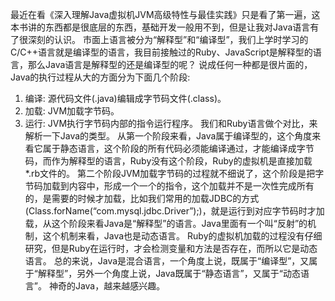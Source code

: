 最近在看《深入理解Java虚拟机JVM高级特性与最佳实践》只是看了第一遍，这本书讲的东西都是很底层的东西，基础开发一般用不到，但是让我对Java语言有了很深刻的认识。
市面上语言被分为“解释型”和“编译型”，我们上学时学习的C/C++语言就是编译型的语言，我目前接触过的Ruby、JavaScript是解释型的语言，那么Java语言是解释型的还是编译型的呢？
说成任何一种都是很片面的，Java的执行过程从大的方面分为下面几个阶段:
1. 编译: 源代码文件(.java)编辑成字节码文件(.class)。
2. 加载: JVM加载字节码。
3. 运行: JVM执行字节码内部的指令运行程序。
我们和Ruby语言做个对比，来解析一下Java的类型。
从第一个阶段来看，Java属于编译型的，这个角度来看它属于静态语言，这个阶段的所有代码必须能编译通过，才能编译成字节码，而作为解释型的语言，Ruby没有这个阶段，Ruby的虚拟机是直接加载*.rb文件的。
第二个阶段JVM加载字节码的过程就不细说了，这个阶段是把字节码加载到内容中，形成一个一个的指令，这个加载并不是一次性完成所有的，是需要的时候才加载，比如我们常用的加载JDBC的方式(Class.forName(“com.mysql.jdbc.Driver”);)，就是运行到对应字节码时才加载，从这个阶段来看Java是“解释型”的语言。Java里面有一个叫“反射”的机制，这个机制来看，Java也是动态语言。
Ruby的虚拟机加载的过程没有仔细研究，但是Ruby在运行时，才会检测变量和方法是否存在，而所以它是动态语言。
总的来说，Java是混合语言，一个角度上说，既属于“编译型”，又属于“解释型”，另外一个角度上说，Java既属于“静态语言”，又属于“动态语言”。
神奇的Java，越来越感兴趣。
